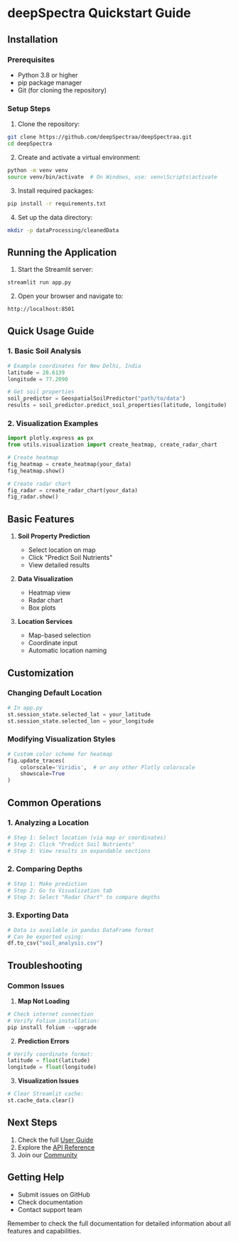 # deepSpectra Quickstart Guide

## Installation

### Prerequisites

- Python 3.8 or higher
- pip package manager
- Git (for cloning the repository)

### Setup Steps

1. Clone the repository:
```bash
git clone https://github.com/deepSpectraa/deepSpectraa.git
cd deepSpectra
```

2. Create and activate a virtual environment:
```bash
python -m venv venv
source venv/bin/activate  # On Windows, use: venv\Scripts\activate
```

3. Install required packages:
```bash
pip install -r requirements.txt
```

4. Set up the data directory:
```bash
mkdir -p dataProcessing/cleanedData
```

## Running the Application

1. Start the Streamlit server:
```bash
streamlit run app.py
```

2. Open your browser and navigate to:
```
http://localhost:8501
```

## Quick Usage Guide

### 1. Basic Soil Analysis

```python
# Example coordinates for New Delhi, India
latitude = 28.6139
longitude = 77.2090

# Get soil properties
soil_predictor = GeospatialSoilPredictor("path/to/data")
results = soil_predictor.predict_soil_properties(latitude, longitude)
```

### 2. Visualization Examples

```python
import plotly.express as px
from utils.visualization import create_heatmap, create_radar_chart

# Create heatmap
fig_heatmap = create_heatmap(your_data)
fig_heatmap.show()

# Create radar chart
fig_radar = create_radar_chart(your_data)
fig_radar.show()
```

## Basic Features

1. **Soil Property Prediction**
   - Select location on map
   - Click "Predict Soil Nutrients"
   - View detailed results

2. **Data Visualization**
   - Heatmap view
   - Radar chart
   - Box plots

3. **Location Services**
   - Map-based selection
   - Coordinate input
   - Automatic location naming

## Customization

### Changing Default Location

```python
# In app.py
st.session_state.selected_lat = your_latitude
st.session_state.selected_lon = your_longitude
```

### Modifying Visualization Styles

```python
# Custom color scheme for heatmap
fig.update_traces(
    colorscale='Viridis',  # or any other Plotly colorscale
    showscale=True
)
```

## Common Operations

### 1. Analyzing a Location

```python
# Step 1: Select location (via map or coordinates)
# Step 2: Click "Predict Soil Nutrients"
# Step 3: View results in expandable sections
```

### 2. Comparing Depths

```python
# Step 1: Make prediction
# Step 2: Go to Visualization tab
# Step 3: Select "Radar Chart" to compare depths
```

### 3. Exporting Data

```python
# Data is available in pandas DataFrame format
# Can be exported using:
df.to_csv("soil_analysis.csv")
```

## Troubleshooting

### Common Issues

1. **Map Not Loading**
```python
# Check internet connection
# Verify Folium installation:
pip install folium --upgrade
```

2. **Prediction Errors**
```python
# Verify coordinate format:
latitude = float(latitude)
longitude = float(longitude)
```

3. **Visualization Issues**
```python
# Clear Streamlit cache:
st.cache_data.clear()
```

## Next Steps

1. Check the full [User Guide](docs/userGuide.md)
2. Explore the [API Reference](docs/apiReference.md)
3. Join our [Community](https://github.com/deepSpectraa/deepSpectraa/discussions)

## Getting Help

- Submit issues on GitHub
- Check documentation
- Contact support team

Remember to check the full documentation for detailed information about all features and capabilities.
